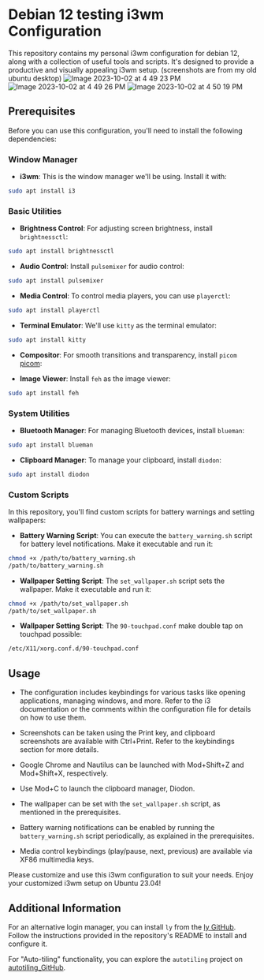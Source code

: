 
# Debian 12 testing i3wm Configuration

This repository contains my personal i3wm configuration for debian 12, along with a collection of useful tools and scripts. It's designed to provide a productive and visually appealing i3wm setup.
(screenshots are from my old ubuntu desktop)
![Image 2023-10-02 at 4 49 23 PM](https://github.com/jebinshaju/dotfiles/assets/67820811/4cf3c241-0af1-454f-a754-9d19bbe5d218)
![Image 2023-10-02 at 4 49 26 PM](https://github.com/jebinshaju/dotfiles/assets/67820811/1094c113-fa5d-43f1-a59d-7f171b602617)
![Image 2023-10-02 at 4 50 19 PM](https://github.com/jebinshaju/dotfiles/assets/67820811/7b0c638c-c181-4734-89d4-d4c2c5c23b63)






## Prerequisites

Before you can use this configuration, you'll need to install the following dependencies:

### Window Manager

- **i3wm**: This is the window manager we'll be using. Install it with:

```bash
sudo apt install i3
```

### Basic Utilities

- **Brightness Control**: For adjusting screen brightness, install `brightnessctl`:

```bash
sudo apt install brightnessctl
```

- **Audio Control**: Install `pulsemixer` for audio control:

```bash
sudo apt install pulsemixer
```

- **Media Control**: To control media players, you can use `playerctl`:

```bash
sudo apt install playerctl
```

- **Terminal Emulator**: We'll use `kitty` as the terminal emulator:

```bash
sudo apt install kitty
```

- **Compositor**: For smooth transitions and transparency, install `picom` [picom](https://github.com/yshui/picom):



- **Image Viewer**: Install `feh` as the image viewer:

```bash
sudo apt install feh
```

### System Utilities

- **Bluetooth Manager**: For managing Bluetooth devices, install `blueman`:

```bash
sudo apt install blueman
```

- **Clipboard Manager**: To manage your clipboard, install `diodon`:

```bash
sudo apt install diodon
```

### Custom Scripts

In this repository, you'll find custom scripts for battery warnings and setting wallpapers:

- **Battery Warning Script**: You can execute the `battery_warning.sh` script for battery level notifications. Make it executable and run it:

```bash
chmod +x /path/to/battery_warning.sh
/path/to/battery_warning.sh
```

- **Wallpaper Setting Script**: The `set_wallpaper.sh` script sets the wallpaper. Make it executable and run it:

```bash
chmod +x /path/to/set_wallpaper.sh
/path/to/set_wallpaper.sh
```
- **Wallpaper Setting Script**: The `90-touchpad.conf`  make double tap on touchpad possible:

```bash
/etc/X11/xorg.conf.d/90-touchpad.conf
```

## Usage

- The configuration includes keybindings for various tasks like opening applications, managing windows, and more. Refer to the i3 documentation or the comments within the configuration file for details on how to use them.

- Screenshots can be taken using the Print key, and clipboard screenshots are available with Ctrl+Print. Refer to the keybindings section for more details.

- Google Chrome and Nautilus can be launched with Mod+Shift+Z and Mod+Shift+X, respectively.

- Use Mod+C to launch the clipboard manager, Diodon.

- The wallpaper can be set with the `set_wallpaper.sh` script, as mentioned in the prerequisites.

- Battery warning notifications can be enabled by running the `battery_warning.sh` script periodically, as explained in the prerequisites.

- Media control keybindings (play/pause, next, previous) are available via XF86 multimedia keys.

Please customize and use this i3wm configuration to suit your needs. Enjoy your customized i3wm setup on Ubuntu 23.04!

## Additional Information

For an alternative login manager, you can install `ly` from the [ly GitHub](https://github.com/fairyglade/ly). Follow the instructions provided in the repository's README to install and configure it.

For "Auto-tiling" functionality, you can explore the `autotiling` project on [autotiling_GitHub](https://github.com/nwg-piotr/autotiling).



